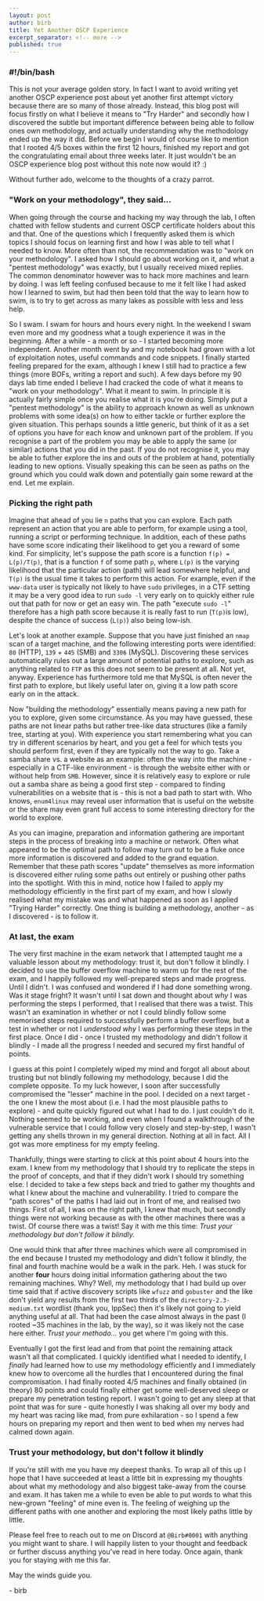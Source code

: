 ```yaml
---
layout: post
author: birb
title: Yet Another OSCP Experience
excerpt_separator: <!-- more -->
published: true
---
```

### #!/bin/bash 
This is not your average golden story. In fact I want to avoid writing yet another OSCP experience post about yet another first attempt victory because there are so many of those already. Instead, this blog post will focus firstly on what I believe it means to "Try Harder" and secondly how I discovered the subtle but important difference between being able to follow ones own methodology, and actually understanding why the methodology ended up the way it did.<!-- more --> Before we begin I would of course like to mention that I rooted 4/5 boxes within the first 12 hours, finished my report and got the congratulating email about three weeks later. It just wouldn't be an OSCP experience blog post without this note now would it? :)

Without further ado, welcome to the thoughts of a crazy parrot.


### "Work on your methodology", they said...
When going through the course and hacking my way through the lab, I often chatted with fellow students and current OSCP certificate holders about this and that. One of the questions which I frequently asked them is which topics I should focus on learning first and how I was able to tell what I needed to know. More often than not, the recommendation was to "work on your methodology". I asked how I should go about working on it, and what a "pentest methodology" was exactly, but I usually received mixed replies. The common denominator however was to hack more machines and learn by doing. I was left feeling confused because to me it felt like I had asked how I learned to swim, but had then been told that the way to learn how to swim, is to try to get across as many lakes as possible with less and less help.

So I swam. I swam for hours and hours every night. In the weekend I swam even more and my goodness what a tough experience it was in the beginning. After a while - a month or so - I started becoming more independent. Another month went by and my notebook had grown with a lot of exploitation notes, useful commands and code snippets. I finally started feeling prepared for the exam, although I knew I still had to practice a few things (more BOFs, writing a report and such). A few days before my 90 days lab time ended I believe I had cracked the code of what it means to "work on your methodology". What it meant to swim. In principle it is actually fairly simple once you realise what it is you're doing. Simply put a "pentest methodology" is the ability to approach known as well as unknown problems with some idea(s) on how to either tackle or further explore the given situation. This perhaps sounds a little generic, but think of it as a set of options you have for each know and unknown part of the problem. If you recognise a part of the problem you may be able to apply the same (or similar) actions that you did in the past. If you do not recognise it, you may be able to futher explore the ins and outs of the problem at hand, potentially leading to new options. Visually speaking this can be seen as paths on the ground which you could walk down and potentially gain some reward at the end. Let me explain.

### Picking the right path
Imagine that ahead of you lie `n` paths that you can explore. Each path represent an action that you are able to perform, for example using a tool, running a script or performing technique. In addition, each of these paths have some score indicating their likelihood to get you a reward of some kind. For simplicity, let's suppose the path score is a function `f(p) = L(p)/T(p)`, that is a function `f` of some path `p`, where `L(p)` is the varying likelihood that the particular action (path) will lead somewhere helpful, and `T(p)` is the usual time it takes to perform this action. For example, even if the `www-data` user is typically not likely to have `sudo` privileges, in a CTF setting it may be a very good idea to run `sudo -l` very early on to quickly either rule out that path for now or get an easy win. The path "execute `sudo -l`" therefore has a high path score because it is really fast to run (`T(p)`is low), despite the chance of success (`L(p)`) also being low-ish.

Let's look at another example. Suppose that you have just finished an `nmap` scan of a target machine, and the following interesting ports were identified: `80` (HTTP), `139` + `445` (SMB) and `3306` (MySQL). Discovering these services automatically rules out a large amount of potential paths to explore, such as anything related to `FTP` as this does not seem to be present at all. Not yet, anyway. Experience has furthermore told me that MySQL is often never the first path to explore, but likely useful later on, giving it a low path score early on in the attack.

Now "building the methodology" essentially means paving a new path for you to explore, given some circumstance. As you may have guessed, these paths are not linear paths but rather tree-like data structures (like a family tree, starting at you). With experience you start remembering what you can try in different scenarios by heart, and you get a feel for which tests you should perform first, even if they are typically not the way to go. Take a samba share vs. a website as an example: often the way into the machine - especially in a CTF-like environment - is through the website either with or without help from `SMB`. However, since it is relatively easy to explore or rule out a samba share as being a good first step - compared to finding vulnerabilities on a website that is - this is not a bad path to start with. Who knows, `enum4linux` may reveal user information that is useful on the website or the share may even grant full access to some interesting directory for the world to explore.

As you can imagine, preparation and information gathering are important steps in the process of breaking into a machine or network. Often what appeared to be the optimal path to follow may turn out to be a fluke once more information is discovered and added to the grand equation. Remember that these path scores "update" themselves as more information is discovered either ruling some paths out entirely or pushing other paths into the spotlight. With this in mind, notice how I failed to apply my methodology efficiently in the first part of my exam, and how I slowly realised what my mistake was and what happened as soon as I applied "Trying Harder" correctly. One thing is building a methodology, another - as I discovered - is to follow it.

### At last, the exam
The very first machine in the exam network that I attempted taught me a valuable lesson about my methodology: trust it, but don't follow it blindly. I decided to use the buffer overflow machine to warm up for the rest of the exam, and I happily followed my well-prepared steps and made progress. Until I didn't. I was confused and wondered if I had done something wrong. Was it stage fright? It wasn't until I sat down and thought about *why* I was performing the steps I performed, that I realised that there was a twist. This wasn't an examination in whether or not I could blindly follow some memorised steps required to successfully perform a buffer overflow, but a test in whether or not I *understood why* I was performing these steps in the first place. Once I did - once I trusted my methodology and didn't follow it blindly - I made all the progress I needed and secured my first handful of points. 

I guess at this point I completely wiped my mind and forgot all about about trusting but not blindly following my methodology, because I did the complete opposite. To my luck however, I soon after successfully compromised the "lesser" machine in the pool. I decided on a next target - the one I knew the most about (i.e. I had the most plausible paths to explore) - and quite quickly figured out what I had to do. I just couldn't do it. Nothing seemed to be working, and even when I found a walkthrough of the vulnerable service that I could follow very closely and step-by-step, I wasn't getting any shells thrown in my general direction. Nothing at all in fact. All I got was more emptiness for my empty feeling.

Thankfully, things were starting to click at this point about 4 hours into the exam. I knew from my methodology that I should try to replicate the steps in the proof of concepts, and that if they didn't work I should try something else. I decided to take a few steps back and tried to gather my thoughts and what I knew about the machine and vulnerability. I tried to compare the "path scores" of the paths I had laid out in front of me, and realised two things. First of all, I was on the right path, I knew that much, but secondly things were not working because as with the other machines there was a twist. Of course there was a twist! Say it with me this time: *Trust your methodology but don't follow it blindly.*

One would think that after three machines which were all compromised in the end because I trusted my methodology and didn't follow it blindly, the final and fourth machine would be a walk in the park. Heh. I was stuck for another **four** hours doing initial information gathering about the two remaining machines. Why? Well, my methodology that I had build up over time said that if active discovery scripts like `wfuzz` and `gobuster` and the like don't yield any results from the first two thirds of the `directory-2.3-medium.txt` wordlist (thank you, IppSec) then it's likely not going to yield anything useful at all. That had been the case almost always in the past (I rooted ~35 machines in the lab, by the way), so it was likely not the case here either. *Trust your methodo...* you get where I'm going with this.

Eventually I got the first lead and from that point the remaining attack wasn't all that complicated. I quickly identified what I needed to identify, I *finally* had learned how to use my methodology efficiently and I immediately knew how to overcome all the hurdles that I encountered during the final compromisation. I had finally rooted 4/5 machines and finally obtained (in theory) 80 points and could finally either get some well-deserved sleep or prepare my penetration testing report. I wasn't going to get any sleep at that point that was for sure - quite honestly I was shaking all over my body and my heart was racing like mad, from pure exhilaration - so I spend a few hours on preparing my report and then went to bed when my nerves had calmed down again.

### Trust your methodology, but don't follow it blindly
If you're still with me you have my deepest thanks. To wrap all of this up I hope that I have succeeded at least a little bit in expressing my thoughts about what my methodology and also biggest take-away from the course and exam. It has taken me a while to even be able to put words to what this new-grown "feeling" of mine even is. The feeling of weighing up the different paths with one another and exploring the most likely paths little by little.

Please feel free to reach out to me on Discord at `@Birb#0001` with anything you might want to share. I will happily listen to your thought and feedback or further discuss anything you've read in here today. Once again, thank you for staying with me this far. 

May the winds guide you.

\- birb
